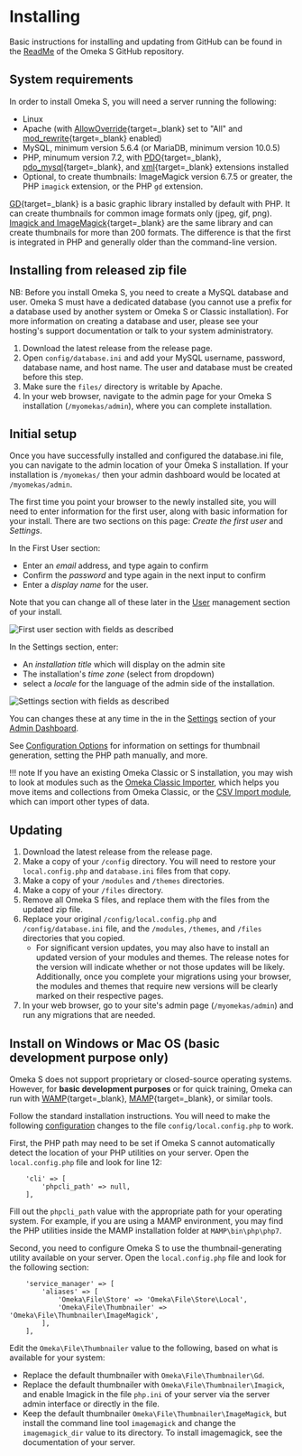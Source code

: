 # Installing

Basic instructions for installing and updating from GitHub can be found in the [ReadMe](https://github.com/omeka/omeka-s/blob/develop/README.md) of the Omeka S GitHub repository.

## System requirements
In order to install Omeka S, you will need a server running the following: 

- Linux
- Apache (with [AllowOverride](https://httpd.apache.org/docs/2.4/mod/core.html#allowoverride){target=_blank} set to "All" and [mod_rewrite](http://httpd.apache.org/docs/current/mod/mod_rewrite.html){target=_blank} enabled)
- MySQL, minimum version 5.6.4 (or MariaDB, minimum version 10.0.5)
- PHP, minumum version 7.2, with [PDO](http://php.net/manual/en/intro.pdo.php){target=_blank}, [pdo_mysql](http://php.net/manual/en/ref.pdo-mysql.php){target=_blank}, and [xml](http://php.net/manual/en/intro.xml.php){target=_blank} extensions installed
- Optional, to create thumbnails: ImageMagick version 6.7.5 or greater, the PHP `imagick` extension, or the PHP `gd` extension.

[GD](https://secure.php.net/manual/en/intro.image.php){target=_blank} is a basic graphic library installed by default with PHP. It can create thumbnails for common image formats only (jpeg, gif, png). [Imagick and ImageMagick](https://www.imagemagick.org){target=_blank} are the same library and can create thumbnails for more than 200 formats. The difference is that the first is integrated in PHP and generally older than the command-line version.

## Installing from released zip file
NB: Before you install Omeka S, you need to create a MySQL database and user. Omeka S must have a dedicated database (you cannot use a prefix for a database used by another system or Omeka S or Classic installation). For more information on creating a database and user, please see your hosting's support documentation or talk to your system administratory.

1. Download the latest release from the release page.
1. Open `config/database.ini` and add your MySQL username, password, database name, and host name. The user and database must be created before this step.
1. Make sure the `files/` directory is writable by Apache.
1. In your web browser, navigate to the admin page for your Omeka S installation (`/myomekas/admin`), where you can complete installation.

## Initial setup
Once you have successfully installed and configured the database.ini file, you can navigate to the admin location of your Omeka S installation. If your installation is `/myomekas/` then your admin dashboard would be located at `/myomekas/admin`.

The first time you point your browser to the newly installed site, you will need to enter information for the first user, along with basic information for your install. There are two sections on this page: *Create the first user* and *Settings*. 

In the First User section:

- Enter an *email* address, and type again to confirm
- Confirm the *password* and type again in the next input to confirm
- Enter a *display name* for the user.

Note that you can change all of these later in the [User](admin/users.md) management section of your install.

![First user section with fields as described](files/installOmekaS1.png)

In the Settings section, enter:

- An *installation title* which will display on the admin site
- The installation's *time zone* (select from dropdown)
- select a *locale* for the language of the admin side of the installation.

![Settings section with fields as described](files/installOmekaS2.png)

You can changes these at any time in the in the [Settings](admin/settings.md) section of your [Admin Dashboard](admin-dashboard.md).

See [Configuration Options](configuration.md) for information on settings for thumbnail generation, setting the PHP path manually, and more.

!!! note
	If you have an existing Omeka Classic or S installation, you may wish to look at modules such as the [Omeka Classic Importer](modules/omekaCimporter.md), which helps you move items and collections from Omeka Classic, or the [CSV Import module](modules/csvimport.md), which can import other types of data. 

## Updating
1. Download the latest release from the release page.
1. Make a copy of your `/config` directory. You will need to restore your `local.config.php` and `database.ini` files from that copy.
1. Make a copy of your `/modules` and `/themes` directories.
1. Make a copy of your `/files` directory.
1. Remove all Omeka S files, and replace them with the files from the updated zip file.
1. Replace your original `/config/local.config.php` and `/config/database.ini` file, and the `/modules`, `/themes`, and `/files` directories that you copied. 
    - For significant version updates, you may also have to install an updated version of your modules and themes. The release notes for the version will indicate whether or not those updates will be likely. Additionally, once you complete your migrations using your browser, the modules and themes that require new versions will be clearly marked on their respective pages. 
1. In your web browser, go to your site's admin page (`/myomekas/admin`) and run any migrations that are needed.

## Install on Windows or Mac OS (basic development purpose only)
Omeka S does not support proprietary or closed-source operating systems. However, for **basic development purposes** or for quick training, Omeka can run with [WAMP](http://www.wampserver.com){target=_blank}, [MAMP](https://www.mamp.info){target=_blank}, or similar tools.

Follow the standard installation instructions. You will need to make the following [configuration](configuration.md) changes to the file `config/local.config.php` to work.

First, the PHP path may need to be set if Omeka S cannot automatically detect the location of your PHP utilities on your server. Open the `local.config.php` file and look for line 12:
```
    'cli' => [
        'phpcli_path' => null,
    ],
```

Fill out the `phpcli_path` value with the appropriate path for your operating system. For example, if you are using a MAMP environment, you may find the PHP utilities inside the MAMP installation folder at `MAMP\bin\php\php7`.

Second, you need to configure Omeka S to use the thumbnail-generating utility available on your server. Open the `local.config.php` file and look for the following section:
```
    'service_manager' => [
        'aliases' => [
            'Omeka\File\Store' => 'Omeka\File\Store\Local',
            'Omeka\File\Thumbnailer' => 'Omeka\File\Thumbnailer\ImageMagick',
        ],
    ],
```
Edit the `Omeka\File\Thumbnailer` value to the following, based on what is available for your system:

- Replace the default thumbnailer with `Omeka\File\Thumbnailer\Gd`.
- Replace the default thumbnailer with `Omeka\File\Thumbnailer\Imagick`, and enable Imagick in the file `php.ini` of your server via the server admin interface or directly in the file.
- Keep the default thumbnailer `Omeka\File\Thumbnailer\ImageMagick`, but install the command line tool `imagemagick` and change the `imagemagick_dir` value to its directory. To install imagemagick, see the documentation of your server.
